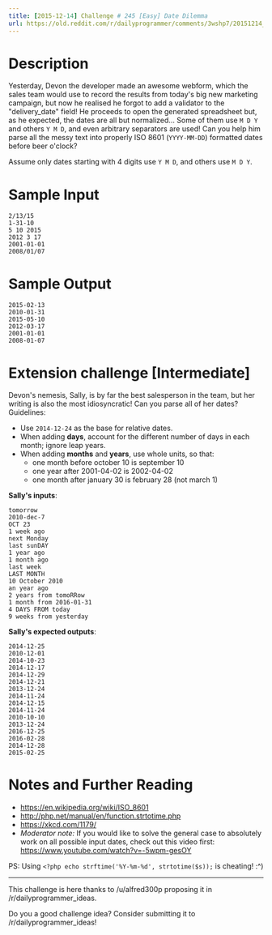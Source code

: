```yaml
---
title: [2015-12-14] Challenge # 245 [Easy] Date Dilemma
url: https://old.reddit.com/r/dailyprogrammer/comments/3wshp7/20151214_challenge_245_easy_date_dilemma/
---
```


# Description

Yesterday, Devon the developer made an awesome webform, which the sales team would use to record the results from today's big new marketing campaign, but now he realised he forgot to add a validator to the "delivery_date" field! He proceeds to open the generated spreadsheet but, as he expected, the dates are all but normalized... Some of them use `M D Y` and others `Y M D`, and even arbitrary separators are used! Can you help him parse all the messy text into properly ISO 8601
(`YYYY-MM-DD`) formatted dates before beer o'clock?

Assume only dates starting with 4 digits use `Y M D`, and others use `M D Y`.

# Sample Input

    2/13/15
    1-31-10
    5 10 2015
    2012 3 17
    2001-01-01
    2008/01/07

# Sample Output

    2015-02-13
    2010-01-31
    2015-05-10
    2012-03-17
    2001-01-01
    2008-01-07

# Extension challenge [Intermediate]

Devon's nemesis, Sally, is by far the best salesperson in the team, but her writing is also the most idiosyncratic! Can you parse all of her dates? Guidelines:

- Use `2014-12-24` as the base for relative dates.
- When adding **days**, account for the different number of days in each month; ignore leap years.
- When adding **months** and **years**, use whole units, so that:
  - one month before october 10 is september 10
  - one year after 2001-04-02 is 2002-04-02
  - one month after january 30 is february 28 (not march 1)

**Sally's inputs**:

    tomorrow
    2010-dec-7
    OCT 23
    1 week ago
    next Monday
    last sunDAY
    1 year ago
    1 month ago
    last week
    LAST MONTH
    10 October 2010
    an year ago
    2 years from tomoRRow
    1 month from 2016-01-31
    4 DAYS FROM today
    9 weeks from yesterday

**Sally's expected outputs**:

    2014-12-25
    2010-12-01
    2014-10-23
    2014-12-17
    2014-12-29
    2014-12-21
    2013-12-24
    2014-11-24
    2014-12-15
    2014-11-24
    2010-10-10
    2013-12-24
    2016-12-25
    2016-02-28
    2014-12-28
    2015-02-25

# Notes and Further Reading

- https://en.wikipedia.org/wiki/ISO_8601
- http://php.net/manual/en/function.strtotime.php
- https://xkcd.com/1179/
- *Moderator note:* If you would like to solve the general case to absolutely work on all possible input dates, check out this video first: https://www.youtube.com/watch?v=-5wpm-gesOY

PS: Using `<?php echo strftime('%Y-%m-%d', strtotime($s));` is cheating! :\^)



------

This challenge is here thanks to /u/alfred300p proposing it in /r/dailyprogrammer_ideas.

Do you a good challenge idea? Consider submitting it to /r/dailyprogrammer_ideas!